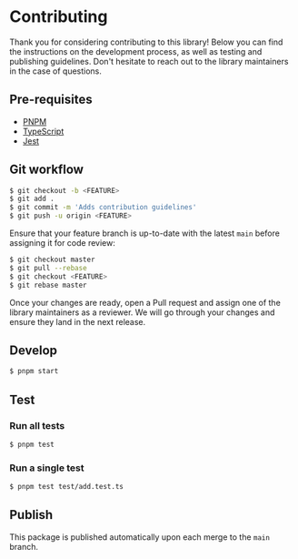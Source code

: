 # Contributing

Thank you for considering contributing to this library! Below you can find the instructions on the development process, as well as testing and publishing guidelines. Don't hesitate to reach out to the library maintainers in the case of questions.

## Pre-requisites

- [PNPM](https://pnpm.io/)
- [TypeScript](https://www.typescriptlang.org/)
- [Jest](https://jestjs.io/)

## Git workflow

```bash
$ git checkout -b <FEATURE>
$ git add .
$ git commit -m 'Adds contribution guidelines'
$ git push -u origin <FEATURE>
```

Ensure that your feature branch is up-to-date with the latest `main` before assigning it for code review:

```bash
$ git checkout master
$ git pull --rebase
$ git checkout <FEATURE>
$ git rebase master
```

Once your changes are ready, open a Pull request and assign one of the library maintainers as a reviewer. We will go through your changes and ensure they land in the next release.

## Develop

```bash
$ pnpm start
```

## Test

### Run all tests

```bash
$ pnpm test
```

### Run a single test

```bash
$ pnpm test test/add.test.ts
```

## Publish

This package is published automatically upon each merge to the `main` branch.

